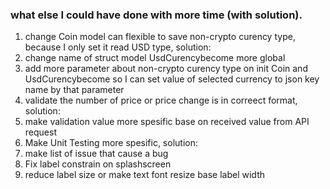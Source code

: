 ### what else I could have done with more time (with solution).
1. change Coin model can flexible to save non-crypto curency type, because I only set it read USD type, solution: 
  1. change name of struct model UsdCurencybecome more global
  2. add more parameter about non-crypto curency type on init Coin and UsdCurencybecome so I can set value of selected currency to json key name by that parameter
2. validate the number of price or price change is in correect format, solution:
  1. make validation value more spesific base on received value from API request
3. Make Unit Testing more spesific, solution:
  1. make list of issue that cause a bug
4. Fix label constrain on splashscreen
  1. reduce label size or make text font resize base label width
